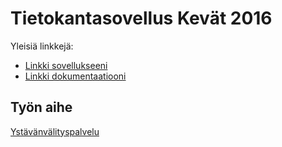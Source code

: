 # Tietokantasovellus Kevät 2016

Yleisiä linkkejä:

* [Linkki sovellukseeni](http://xhexhexh.users.cs.helsinki.fi/tsoha2016/)
* [Linkki dokumentaatiooni](https://www.github.com)

## Työn aihe

[Ystävänvälityspalvelu](https://advancedkittenry.github.io/suunnittelu_ja_tyoymparisto/aiheet/Ystavanvalityspalvelu.html) 
